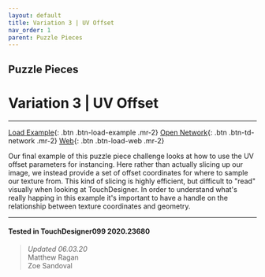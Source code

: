 ```yaml
---
layout: default
title: Variation 3 | UV Offset
nav_order: 1
parent: Puzzle Pieces
---
```


## Puzzle Pieces
# Variation 3 | UV Offset

*****

[Load Example](?remoteTox=){: .btn .btn-load-example .mr-2}
[Open Network](?openNetwork=True){: .btn .btn-td-network .mr-2}
[Web](?openInBrowser=True){: .btn .btn-load-web .mr-2}

Our final example of this puzzle piece challenge looks at how to use the UV offset parameters for instancing. Here rather than actually slicing up our image, we instead provide a set of offset coordinates for where to sample our texture from. This kind of slicing is highly efficient, but difficult to "read" visually when looking at TouchDesigner. In order to understand what's really happing in this example it's important to have a handle on the relationship between texture coordinates and geometry.

---

#### Tested in TouchDesigner099 2020.23680 
>*Updated 06.03.20*  
Matthew Ragan  
Zoe Sandoval  